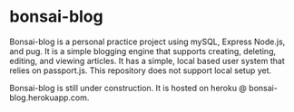 # bonsai-blog

Bonsai-blog is a personal practice project using mySQL, Express Node.js, and pug. It is a simple blogging engine that supports creating, deleting, editing, and viewing articles. It has a simple, local based user system that relies on passport.js. This repository does not support local setup yet.

Bonsai-blog is still under construction. It is hosted on heroku @ bonsai-blog.herokuapp.com.
